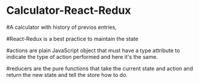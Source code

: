 # Calculator-React-Redux

#A calculator with history of previos entries,

#React-Redux is a best practice to maintain the state 

#actions are plain JavaScript object that must have a type attribute to indicate the type of action performed and here it's the same.

#reducers are the pure functions that take the current state and action and return the new state and tell the store how to do.
